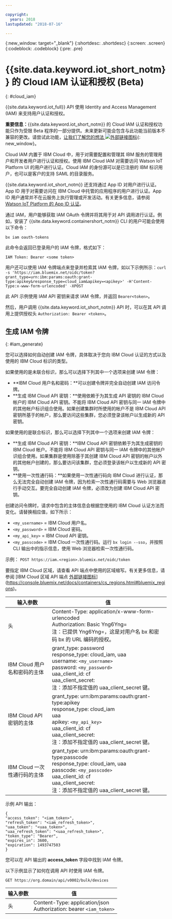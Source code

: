 ```yaml
---

copyright:
  years: 2018
lastupdated: "2018-07-16"

---
```


{:new_window: target="\_blank"}
{:shortdesc: .shortdesc}
{:screen: .screen}
{:codeblock: .codeblock}
{:pre: .pre}


# {{site.data.keyword.iot_short_notm}} 的 Cloud IAM 认证和授权 (Beta)
{: #cloud_iam}

{{site.data.keyword.iot_full}} API 使用 Identity and Access Management (IAM) 来支持用户认证和授权。

**重要信息：**{{site.data.keyword.iot_short_notm}} 的 Cloud IAM 认证和授权功能只作为受限 Beta 程序的一部分提供。未来更新可能会包含与此功能当前版本不兼容的更改。请尝试此功能，[让我们了解您的想法 ![外部链接图标](../../../../icons/launch-glyph.svg)](https://developer.ibm.com/answers/smart-spaces/17/internet-of-things.html){: new_window}。

Cloud IAM 内置于 IBM Cloud 中，用于对需要配置和管理其 IBM 服务的管理用户和开发者用户进行认证和授权。使用 IBM Cloud IAM 对需要访问 Watson IoT Platform UI 的用户进行认证。Cloud IAM 的身份源可以是已注册的 IBM 标识用户，也可以是客户的支持 SAML 的目录服务。  

{{site.data.keyword.iot_short_notm}} 还支持通过 App ID 对用户进行认证。App ID 用于对需要访问在 IBM Cloud 中托管的应用程序的用户进行认证。App ID 用户通常并不在云服务上执行管理或开发活动。有关更多信息，请参阅 [Watson IoT Platform 的 App ID 认证](app_id.html#app_id)。

通过 IAM，用户能够获取 IAM OAuth 令牌并将其用于对 API 调用进行认证。例如，安装了 {{site.data.keyword.containershort_notm}} CLI 的用户可能会使用以下命令：

`bx iam oauth-tokens`

此命令会返回已登录用户的 IAM 令牌，格式如下：

`IAM Token: Bearer <some token>`

用户还可以使用 IAM 令牌端点来登录并检索其 IAM 令牌，如以下示例所示：`curl -s 'https://iam.bluemix.net/oidc/token?grant_type=urn:ibm:params:oauth:grant-type:apikey&response_type=cloud_iam&apikey=<apikey>' -H'Content-Type:x-www-form-urlencoded' -XPOST`

此 API 示例使用 IAM API 密钥来请求 IAM 令牌，并返回 `Bearer<token>`。

然后，用户调用 {{site.data.keyword.iot_short_notm}} API 时，可以在其 API 调用上提供授权头 `Authorization: Bearer <token>`。

## 生成 IAM 令牌
{: #iam_generate}

您可以选择如何自动创建 IAM 令牌，具体取决于您向 IBM Cloud 认证的方式以及使用的 IBM Cloud 标识的类型。

如果使用的是未联合标识，那么可以选择下列其中一个选项来创建 IAM 令牌：
 - **IBM Cloud 用户名和密码：**可以创建令牌并完全自动创建 IAM 访问令牌。
 - **生成 IBM Cloud API 密钥：**使用依赖于为其生成 API 密钥的 IBM Cloud 帐户的 IBM Cloud API 密钥。不能将 IBM Cloud API 密钥与同一 IAM 令牌中的其他帐户标识组合使用。如果创建集群时所使用的帐户不是 IBM Cloud API 密钥所基于的帐户，那么要访问这些集群，您必须登录该帐户以生成新的 API 密钥。

如果使用的是联合标识，那么可以选择下列其中一个选项来创建 IAM 令牌：
 - **生成 IBM Cloud API 密钥：**IBM Cloud API 密钥依赖于为其生成密钥的 IBM Cloud 帐户。不能将 IBM Cloud API 密钥与同一 IAM 令牌中的其他帐户识组合使用。如果集群是使用除基于其创建 IBM Cloud API 密钥的帐户以外的其他帐户创建的，那么要访问该集群，您必须登录该帐户以生成新的 API 密钥。
 - **使用一次性通行码：**如果使用一次性通行码向 IBM Cloud 进行认证，那么无法完全自动创建 IAM 令牌，因为检索一次性通行码需要与 Web 浏览器进行手动交互。要完全自动创建 IAM 令牌，必须改为创建 IBM Cloud API 密钥。

创建访问令牌时，请求中包含的主体信息会根据您使用的 IBM Cloud 认证方法而变化。请替换相应值，如下所示：
- `<my_username>` = IBM Cloud 用户名。
- `<my_password>` = IBM Cloud 密码。
- `<my_api_key>` = IBM Cloud API 密钥。
- `<my_passcode>` = IBM Cloud 一次性通行码。运行 `bx login --sso`，并按照 CLI 输出中的指示信息，使用 Web 浏览器检索一次性通行码。

示例：
`POST https://iam.<region>.bluemix.net/oidc/token`

要指定 IBM Cloud 区域，请查看 API 端点中使用的区域缩写。有关更多信息，请参阅 [IBM Cloud 区域 API 端点 [外部链接图标](../../icons/launch-glyph.svg)](https://console.bluemix.net/docs/containers/cs_regions.html#bluemix_regions)。

输入参数|值
---------------- | -----------
头| Content-Type: application/x-www-form-urlencoded<br>Authorization: Basic Yng6Yng=<br>注：已提供 Yng6Yng=，这是对用户名 bx 和密码 bx 的 URL 编码的授权。
IBM Cloud 用户名和密码的主体|	grant_type: password<br>response_type: cloud_iam, uaa<br>username: `<my_username>`<br>password: `<my_password>`<br>uaa_client_id: cf<br>uaa_client_secret:<br>注：添加不指定值的 uaa_client_secret 键。
IBM Cloud API 密钥的主体|	grant_type: urn:ibm:params:oauth:grant-type:apikey<br>response_type: cloud_iam<br>uaa<br>apikey: `<my_api_key>`<br>uaa_client_id: cf<br>uaa_client_secret:<br>注：添加不指定值的 uaa_client_secret 键。
IBM Cloud 一次性通行码的主体|	grant_type: urn:ibm:params:oauth:grant-type:passcode<br>response_type: cloud_iam, uaa<br>passcode: `<my_passcode>`<br>uaa_client_id: cf<br>uaa_client_secret:<br>注：添加不指定值的 uaa_client_secret 键。

示例 API 输出：

```
{
"access_token": "<iam_token>",
"refresh_token": "<iam_refresh_token>",
"uaa_token": "<uaa_token>",
"uaa_refresh_token": "<uaa_refresh_token>",
"token_type": "Bearer",
"expires_in": 3600,
"expiration": 1493747503
}
```
您可以在 API 输出的 **access_token** 字段中找到 IAM 令牌。

以下示例显示了如何在调用 API 时使用 IAM 令牌。

```
GET https://org.domain/api/v0002/bulk/devices
```

输入参数|	值
----------------- | -----------
头|	Content-Type: application/json<br>Authorization: bearer `<iam_token>`
